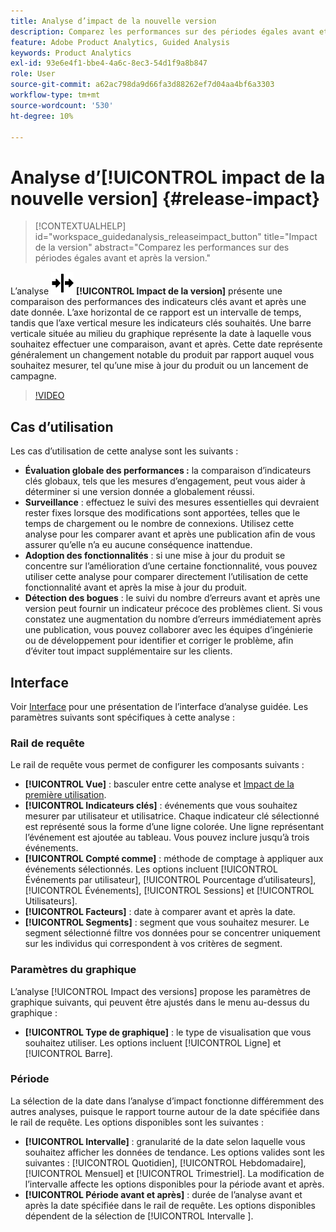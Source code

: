 ```yaml
---
title: Analyse d’impact de la nouvelle version
description: Comparez les performances sur des périodes égales avant et après la version.
feature: Adobe Product Analytics, Guided Analysis
keywords: Product Analytics
exl-id: 93e6e4f1-bbe4-4a6c-8ec3-54d1f9a8b847
role: User
source-git-commit: a62ac798da9d66fa3d88262ef7d04aa4bf6a3303
workflow-type: tm+mt
source-wordcount: '530'
ht-degree: 10%

---
```


# Analyse d’[!UICONTROL impact de la nouvelle version] {#release-impact}

<!-- markdownlint-disable MD034 -->

>[!CONTEXTUALHELP]
>id="workspace_guidedanalysis_releaseimpact_button"
>title="Impact de la version"
>abstract="Comparez les performances sur des périodes égales avant et après la version."

<!-- markdownlint-enable MD034 -->

L’analyse ![Version](/help/assets/icons/Release.svg) **[!UICONTROL Impact de la version]** présente une comparaison des performances des indicateurs clés avant et après une date donnée. L’axe horizontal de ce rapport est un intervalle de temps, tandis que l’axe vertical mesure les indicateurs clés souhaités. Une barre verticale située au milieu du graphique représente la date à laquelle vous souhaitez effectuer une comparaison, avant et après. Cette date représente généralement un changement notable du produit par rapport auquel vous souhaitez mesurer, tel qu’une mise à jour du produit ou un lancement de campagne.

>[!VIDEO](https://video.tv.adobe.com/v/3421665/?learn=on)

## Cas d’utilisation

Les cas d’utilisation de cette analyse sont les suivants :

* **Évaluation globale des performances :** la comparaison d’indicateurs clés globaux, tels que les mesures d’engagement, peut vous aider à déterminer si une version donnée a globalement réussi.
* **Surveillance** : effectuez le suivi des mesures essentielles qui devraient rester fixes lorsque des modifications sont apportées, telles que le temps de chargement ou le nombre de connexions. Utilisez cette analyse pour les comparer avant et après une publication afin de vous assurer qu’elle n’a eu aucune conséquence inattendue.
* **Adoption des fonctionnalités** : si une mise à jour du produit se concentre sur l’amélioration d’une certaine fonctionnalité, vous pouvez utiliser cette analyse pour comparer directement l’utilisation de cette fonctionnalité avant et après la mise à jour du produit.
* **Détection des bogues** : le suivi du nombre d’erreurs avant et après une version peut fournir un indicateur précoce des problèmes client. Si vous constatez une augmentation du nombre d’erreurs immédiatement après une publication, vous pouvez collaborer avec les équipes d’ingénierie ou de développement pour identifier et corriger le problème, afin d’éviter tout impact supplémentaire sur les clients.

## Interface

Voir [Interface](../overview.md#interface) pour une présentation de l’interface d’analyse guidée. Les paramètres suivants sont spécifiques à cette analyse :

### Rail de requête

Le rail de requête vous permet de configurer les composants suivants :

* **[!UICONTROL Vue]** : basculer entre cette analyse et [Impact de la première utilisation](first-use-impact.md).
* **[!UICONTROL Indicateurs clés]** : événements que vous souhaitez mesurer par utilisateur et utilisatrice. Chaque indicateur clé sélectionné est représenté sous la forme d’une ligne colorée. Une ligne représentant l’événement est ajoutée au tableau. Vous pouvez inclure jusqu’à trois événements.
* **[!UICONTROL Compté comme]** : méthode de comptage à appliquer aux événements sélectionnés. Les options incluent [!UICONTROL Événements par utilisateur], [!UICONTROL Pourcentage d’utilisateurs], [!UICONTROL Événements], [!UICONTROL Sessions] et [!UICONTROL Utilisateurs].
* **[!UICONTROL Facteurs]** : date à comparer avant et après la date.
* **[!UICONTROL Segments]** : segment que vous souhaitez mesurer. Le segment sélectionné filtre vos données pour se concentrer uniquement sur les individus qui correspondent à vos critères de segment.

### Paramètres du graphique

L’analyse [!UICONTROL Impact des versions] propose les paramètres de graphique suivants, qui peuvent être ajustés dans le menu au-dessus du graphique :

* **[!UICONTROL Type de graphique]** : le type de visualisation que vous souhaitez utiliser. Les options incluent [!UICONTROL Ligne] et [!UICONTROL Barre].

### Période

La sélection de la date dans l’analyse d’impact fonctionne différemment des autres analyses, puisque le rapport tourne autour de la date spécifiée dans le rail de requête. Les options disponibles sont les suivantes :

* **[!UICONTROL Intervalle]** : granularité de la date selon laquelle vous souhaitez afficher les données de tendance. Les options valides sont les suivantes : [!UICONTROL Quotidien], [!UICONTROL Hebdomadaire], [!UICONTROL Mensuel] et [!UICONTROL Trimestriel]. La modification de l’intervalle affecte les options disponibles pour la période avant et après.
* **[!UICONTROL Période avant et après]** : durée de l’analyse avant et après la date spécifiée dans le rail de requête. Les options disponibles dépendent de la sélection de [!UICONTROL  Intervalle ].


<!--
## Example

See below for an example of the analysis.

![Release impact](../assets/release-impact.png)

-->
